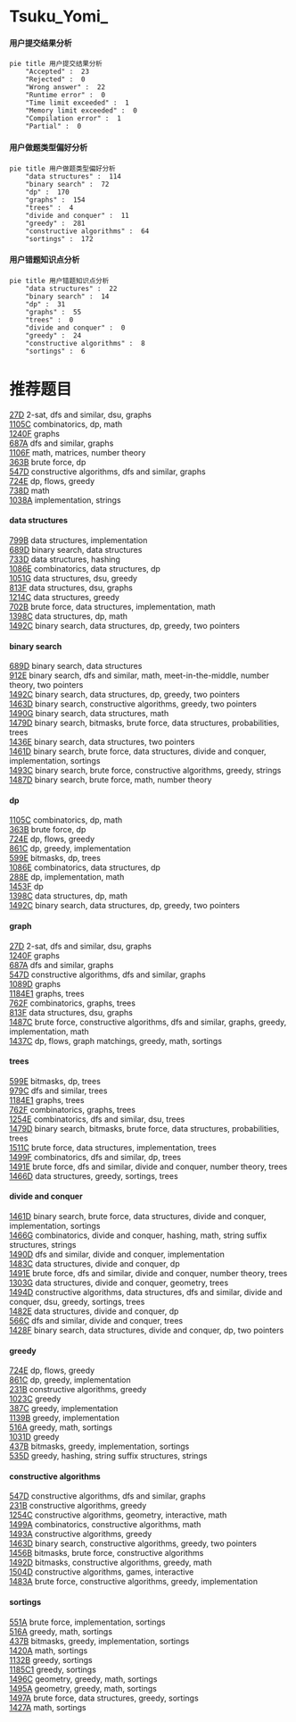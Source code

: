 # Tsuku_Yomi_
<!-- tabs:start -->
#### **用户提交结果分析**

```mermaid
pie title 用户提交结果分析
    "Accepted" :  23
    "Rejected" :  0
    "Wrong answer" :  22
    "Runtime error" :  0
    "Time limit exceeded" :  1
    "Memory limit exceeded" :  0
    "Compilation error" :  1
    "Partial" :  0
```
#### **用户做题类型偏好分析**

```mermaid
pie title 用户做题类型偏好分析
    "data structures" :  114
    "binary search" :  72
    "dp" :  170
    "graphs" :  154
    "trees" :  4
    "divide and conquer" :  11
    "greedy" :  281
    "constructive algorithms" :  64
    "sortings" :  172
```
#### **用户错题知识点分析**

```mermaid
pie title 用户错题知识点分析
    "data structures" :  22
    "binary search" :  14
    "dp" :  31
    "graphs" :  55
    "trees" :  0
    "divide and conquer" :  0
    "greedy" :  24
    "constructive algorithms" :  8
    "sortings" :  6
```
<!-- tabs:end -->
# 推荐题目
[27D](http://codeforces.com/problemset/problem/27/D)		2-sat,
                        dfs and similar,
                        dsu,
                        graphs		  
[1105C](http://codeforces.com/problemset/problem/1105/C)		combinatorics,
                        dp,
                        math		  
[1240F](http://codeforces.com/problemset/problem/1240/F)		graphs		  
[687A](http://codeforces.com/problemset/problem/687/A)		dfs and similar,
                        graphs		  
[1106F](http://codeforces.com/problemset/problem/1106/F)		math,
                        matrices,
                        number theory		  
[363B](http://codeforces.com/problemset/problem/363/B)		brute force,
                        dp		  
[547D](http://codeforces.com/problemset/problem/547/D)		constructive algorithms,
                        dfs and similar,
                        graphs		  
[724E](http://codeforces.com/problemset/problem/724/E)		dp,
                        flows,
                        greedy		  
[738D](https://codeforces.com/contest/738/problem/D)		math		  
[1038A](http://codeforces.com/problemset/problem/1038/A)		implementation,
                        strings		  
<!-- tabs:start -->
#### **data structures**
[799B](http://codeforces.com/problemset/problem/799/B)		data structures,
                        implementation		  
[689D](http://codeforces.com/problemset/problem/689/D)		binary search,
                        data structures		  
[733D](http://codeforces.com/problemset/problem/733/D)		data structures,
                        hashing		  
[1086E](https://codeforces.com/contest/1086/problem/E)		combinatorics,
                        data structures,
                        dp		  
[1051G](http://codeforces.com/problemset/problem/1051/G)		data structures,
                        dsu,
                        greedy		  
[813F](http://codeforces.com/problemset/problem/813/F)		data structures,
                        dsu,
                        graphs		  
[1214C](http://codeforces.com/problemset/problem/1214/C)		data structures,
                        greedy		  
[702B](http://codeforces.com/problemset/problem/702/B)		brute force,
                        data structures,
                        implementation,
                        math		  
[1398C](http://codeforces.com/problemset/problem/1398/C)		data structures,
                        dp,
                        math		  
[1492C](http://codeforces.com/problemset/problem/1492/C)		binary search,
                        data structures,
                        dp,
                        greedy,
                        two pointers		  
#### **binary search**
[689D](http://codeforces.com/problemset/problem/689/D)		binary search,
                        data structures		  
[912E](http://codeforces.com/problemset/problem/912/E)		binary search,
                        dfs and similar,
                        math,
                        meet-in-the-middle,
                        number theory,
                        two pointers		  
[1492C](http://codeforces.com/problemset/problem/1492/C)		binary search,
                        data structures,
                        dp,
                        greedy,
                        two pointers		  
[1463D](http://codeforces.com/problemset/problem/1463/D)		binary search,
                        constructive algorithms,
                        greedy,
                        two pointers		  
[1490G](http://codeforces.com/problemset/problem/1490/G)		binary search,
                        data structures,
                        math		  
[1479D](http://codeforces.com/problemset/problem/1479/D)		binary search,
                        bitmasks,
                        brute force,
                        data structures,
                        probabilities,
                        trees		  
[1436E](http://codeforces.com/problemset/problem/1436/E)		binary search,
                        data structures,
                        two pointers		  
[1461D](http://codeforces.com/problemset/problem/1461/D)		binary search,
                        brute force,
                        data structures,
                        divide and conquer,
                        implementation,
                        sortings		  
[1493C](http://codeforces.com/problemset/problem/1493/C)		binary search,
                        brute force,
                        constructive algorithms,
                        greedy,
                        strings		  
[1487D](http://codeforces.com/problemset/problem/1487/D)		binary search,
                        brute force,
                        math,
                        number theory		  
#### **dp**
[1105C](http://codeforces.com/problemset/problem/1105/C)		combinatorics,
                        dp,
                        math		  
[363B](http://codeforces.com/problemset/problem/363/B)		brute force,
                        dp		  
[724E](http://codeforces.com/problemset/problem/724/E)		dp,
                        flows,
                        greedy		  
[861C](https://codeforces.com/contest/861/problem/C)		dp,
                        greedy,
                        implementation		  
[599E](http://codeforces.com/problemset/problem/599/E)		bitmasks,
                        dp,
                        trees		  
[1086E](https://codeforces.com/contest/1086/problem/E)		combinatorics,
                        data structures,
                        dp		  
[288E](http://codeforces.com/problemset/problem/288/E)		dp,
                        implementation,
                        math		  
[1453F](http://codeforces.com/problemset/problem/1453/F)		dp		  
[1398C](http://codeforces.com/problemset/problem/1398/C)		data structures,
                        dp,
                        math		  
[1492C](http://codeforces.com/problemset/problem/1492/C)		binary search,
                        data structures,
                        dp,
                        greedy,
                        two pointers		  
#### **graph**
[27D](http://codeforces.com/problemset/problem/27/D)		2-sat,
                        dfs and similar,
                        dsu,
                        graphs		  
[1240F](http://codeforces.com/problemset/problem/1240/F)		graphs		  
[687A](http://codeforces.com/problemset/problem/687/A)		dfs and similar,
                        graphs		  
[547D](http://codeforces.com/problemset/problem/547/D)		constructive algorithms,
                        dfs and similar,
                        graphs		  
[1089D](http://codeforces.com/problemset/problem/1089/D)		graphs		  
[1184E1](http://codeforces.com/problemset/problem/1184/E1)		graphs,
                        trees		  
[762F](http://codeforces.com/problemset/problem/762/F)		combinatorics,
                        graphs,
                        trees		  
[813F](http://codeforces.com/problemset/problem/813/F)		data structures,
                        dsu,
                        graphs		  
[1487C](http://codeforces.com/problemset/problem/1487/C)		brute force,
                        constructive algorithms,
                        dfs and similar,
                        graphs,
                        greedy,
                        implementation,
                        math		  
[1437C](http://codeforces.com/problemset/problem/1437/C)		dp,
                        flows,
                        graph matchings,
                        greedy,
                        math,
                        sortings		  
#### **trees**
[599E](http://codeforces.com/problemset/problem/599/E)		bitmasks,
                        dp,
                        trees		  
[979C](http://codeforces.com/problemset/problem/979/C)		dfs and similar,
                        trees		  
[1184E1](http://codeforces.com/problemset/problem/1184/E1)		graphs,
                        trees		  
[762F](http://codeforces.com/problemset/problem/762/F)		combinatorics,
                        graphs,
                        trees		  
[1254E](http://codeforces.com/problemset/problem/1254/E)		combinatorics,
                        dfs and similar,
                        dsu,
                        trees		  
[1479D](http://codeforces.com/problemset/problem/1479/D)		binary search,
                        bitmasks,
                        brute force,
                        data structures,
                        probabilities,
                        trees		  
[1511C](http://codeforces.com/problemset/problem/1511/C)		brute force,
                        data structures,
                        implementation,
                        trees		  
[1499F](http://codeforces.com/problemset/problem/1499/F)		combinatorics,
                        dfs and similar,
                        dp,
                        trees		  
[1491E](http://codeforces.com/problemset/problem/1491/E)		brute force,
                        dfs and similar,
                        divide and conquer,
                        number theory,
                        trees		  
[1466D](http://codeforces.com/problemset/problem/1466/D)		data structures,
                        greedy,
                        sortings,
                        trees		  
#### **divide and conquer**
[1461D](http://codeforces.com/problemset/problem/1461/D)		binary search,
                        brute force,
                        data structures,
                        divide and conquer,
                        implementation,
                        sortings		  
[1466G](http://codeforces.com/problemset/problem/1466/G)		combinatorics,
                        divide and conquer,
                        hashing,
                        math,
                        string suffix structures,
                        strings		  
[1490D](http://codeforces.com/problemset/problem/1490/D)		dfs and similar,
                        divide and conquer,
                        implementation		  
[1483C](https://codeforces.com/contest/1483/problem/C)		data structures,
                        divide and conquer,
                        dp		  
[1491E](http://codeforces.com/problemset/problem/1491/E)		brute force,
                        dfs and similar,
                        divide and conquer,
                        number theory,
                        trees		  
[1303G](http://codeforces.com/problemset/problem/1303/G)		data structures,
                        divide and conquer,
                        geometry,
                        trees		  
[1494D](http://codeforces.com/problemset/problem/1494/D)		constructive algorithms,
                        data structures,
                        dfs and similar,
                        divide and conquer,
                        dsu,
                        greedy,
                        sortings,
                        trees		  
[1482E](http://codeforces.com/problemset/problem/1482/E)		data structures,
                        divide and conquer,
                        dp		  
[566C](http://codeforces.com/problemset/problem/566/C)		dfs and similar,
                        divide and conquer,
                        trees		  
[1428F](http://codeforces.com/problemset/problem/1428/F)		binary search,
                        data structures,
                        divide and conquer,
                        dp,
                        two pointers		  
#### **greedy**
[724E](http://codeforces.com/problemset/problem/724/E)		dp,
                        flows,
                        greedy		  
[861C](https://codeforces.com/contest/861/problem/C)		dp,
                        greedy,
                        implementation		  
[231B](http://codeforces.com/problemset/problem/231/B)		constructive algorithms,
                        greedy		  
[1023C](http://codeforces.com/problemset/problem/1023/C)		greedy		  
[387C](http://codeforces.com/problemset/problem/387/C)		greedy,
                        implementation		  
[1139B](http://codeforces.com/problemset/problem/1139/B)		greedy,
                        implementation		  
[516A](https://codeforces.com/contest/516/problem/A)		greedy,
                        math,
                        sortings		  
[1031D](http://codeforces.com/problemset/problem/1031/D)		greedy		  
[437B](http://codeforces.com/problemset/problem/437/B)		bitmasks,
                        greedy,
                        implementation,
                        sortings		  
[535D](http://codeforces.com/problemset/problem/535/D)		greedy,
                        hashing,
                        string suffix structures,
                        strings		  
#### **constructive algorithms**
[547D](http://codeforces.com/problemset/problem/547/D)		constructive algorithms,
                        dfs and similar,
                        graphs		  
[231B](http://codeforces.com/problemset/problem/231/B)		constructive algorithms,
                        greedy		  
[1254C](http://codeforces.com/problemset/problem/1254/C)		constructive algorithms,
                        geometry,
                        interactive,
                        math		  
[1499A](http://codeforces.com/problemset/problem/1499/A)		combinatorics,
                        constructive algorithms,
                        math		  
[1493A](http://codeforces.com/problemset/problem/1493/A)		constructive algorithms,
                        greedy		  
[1463D](http://codeforces.com/problemset/problem/1463/D)		binary search,
                        constructive algorithms,
                        greedy,
                        two pointers		  
[1456B](https://codeforces.com/contest/1456/problem/B)		bitmasks,
                        brute force,
                        constructive algorithms		  
[1492D](http://codeforces.com/problemset/problem/1492/D)		bitmasks,
                        constructive algorithms,
                        greedy,
                        math		  
[1504D](https://codeforces.com/contest/1504/problem/D)		constructive algorithms,
                        games,
                        interactive		  
[1483A](https://codeforces.com/contest/1483/problem/A)		brute force,
                        constructive algorithms,
                        greedy,
                        implementation		  
#### **sortings**
[551A](http://codeforces.com/problemset/problem/551/A)		brute force,
                        implementation,
                        sortings		  
[516A](https://codeforces.com/contest/516/problem/A)		greedy,
                        math,
                        sortings		  
[437B](http://codeforces.com/problemset/problem/437/B)		bitmasks,
                        greedy,
                        implementation,
                        sortings		  
[1420A](http://codeforces.com/problemset/problem/1420/A)		math,
                        sortings		  
[1132B](http://codeforces.com/problemset/problem/1132/B)		greedy,
                        sortings		  
[1185C1](http://codeforces.com/problemset/problem/1185/C1)		greedy,
                        sortings		  
[1496C](https://codeforces.com/contest/1496/problem/C)		geometry,
                        greedy,
                        math,
                        sortings		  
[1495A](http://codeforces.com/problemset/problem/1495/A)		geometry,
                        greedy,
                        math,
                        sortings		  
[1497A](http://codeforces.com/problemset/problem/1497/A)		brute force,
                        data structures,
                        greedy,
                        sortings		  
[1427A](http://codeforces.com/problemset/problem/1427/A)		math,
                        sortings		  
<!-- tabs:end -->
